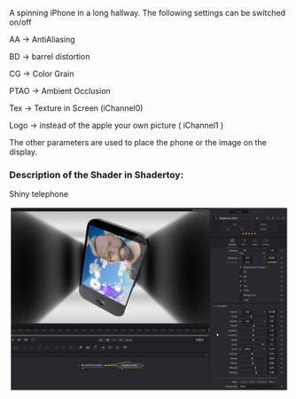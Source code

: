 A spinning iPhone in a long hallway.
The following settings can be switched on/off

AA -> AntiAliasing

BD -> barrel distortion

CG -> Color Grain

PTAO -> Ambient Occlusion

Tex -> Texture in Screen (iChannel0)

Logo -> instead of the apple your own picture ( iChannel1 )

The other parameters are used to place the phone or the image on the display.

### Description of the Shader in Shadertoy:
Shiny telephone

[![Thumbnail](Telephone_screenshot.png)](Telephone.fuse)

